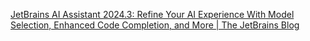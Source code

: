[JetBrains AI Assistant 2024.3: Refine Your AI Experience With Model Selection, Enhanced Code Completion, and More | The JetBrains Blog](https://blog.jetbrains.com/ai/2024/11/jetbrains-ai-assistant-2024-3/#local-model-support-via-ollama)